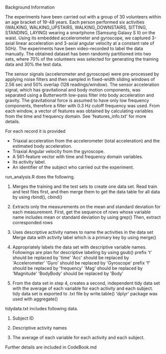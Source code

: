 Background Information

  The experiments have been carried out with a group of 30 volunteers within an age bracket of 19-48 years. Each person performed six activities (WALKING, WALKING_UPSTAIRS, WALKING_DOWNSTAIRS, SITTING, STANDING, LAYING) wearing a smartphone (Samsung Galaxy S II) on the waist. Using its embedded accelerometer and gyroscope, we captured 3-axial linear acceleration and 3-axial angular velocity at a constant rate of 50Hz. The experiments have been video-recorded to label the data manually. The obtained dataset has been randomly partitioned into two sets, where 70% of the volunteers was selected for generating the training data and 30% the test data. 

  The sensor signals (accelerometer and gyroscope) were pre-processed by applying noise filters and then sampled in fixed-width sliding windows of 2.56 sec and 50% overlap (128 readings/window). The sensor acceleration signal, which has gravitational and body motion components, was separated using a Butterworth low-pass filter into body acceleration and gravity. The gravitational force is assumed to have only low frequency components, therefore a filter with 0.3 Hz cutoff frequency was used. From each window, a vector of features was obtained by calculating variables from the time and frequency domain. See 'features_info.txt' for more details. 
  
For each record it is provided 
  - Triaxial acceleration from the accelerometer (total acceleration) and the estimated body acceleration.
  - Triaxial Angular velocity from the gyroscope.
  - A 561-feature vector with time and frequency domain variables.
  - Its activity label.
  - An identifier of the subject who carried out the experiment.



run_analysis.R does the following.

  1. Merges the training and the test sets to create one data set.
    Read train and test files first, and then merge them to get the data table for all data by using rbind(), cbind()


  2. Extracts only the measurements on the mean and standard deviation for each measurement. 
    First, get the sequence of rows whose variable name includes mean or standard deviation by using grep()
    Then, extract corresponded rows


  3. Uses descriptive activity names to name the activities in the data set
    Merge data with activity label which is a primary key by using merge()


  4. Appropriately labels the data set with descriptive variable names. 
    Followings are plan for descriptive labeling by using gsub()
      prefix 't' should be replaced by 'time'
      'Acc' should be replaced by 'Accelerometer'
      'Gyro' should be replaced by 'Gyroscope'
      prefix 'f' should be replaced by 'frequency'
      'Mag' should be replaced by 'Magnitude'
      'BodyBody' should be replaced by 'Body'


  5. From the data set in step 4, creates a second, independent tidy data set with the average of each variable for each activity and each subject.
    tidy data set is exported to .txt file by write.table()
    'dplyr' package was used
    with aggregate()


tidydata.txt includes following data.

  1. Subject ID
  
  2. Descriptive activity names
  
  3. The average of each variable for each activity and each subject.
  


Further details are included in CodeBook.md

